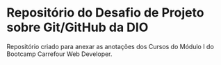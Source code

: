 # Repositório do Desafio de Projeto sobre Git/GitHub da DIO
Repositório criado para anexar as anotações dos Cursos do Módulo I do Bootcamp Carrefour Web Developer.
